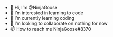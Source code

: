 - 👋 Hi, I’m @NinjaGoose
- 👀 I’m interested in learning to code
- 🌱 I’m currently learning coding
- 💞️ I’m looking to collaborate on nothing for now
- 📫 How to reach me NinjaGoose#8370

<!---
NinjaGoose/NinjaGoose is a ✨ special ✨ repository because its `README.md` (this file) appears on your GitHub profile.
You can click the Preview link to take a look at your changes.
--->
